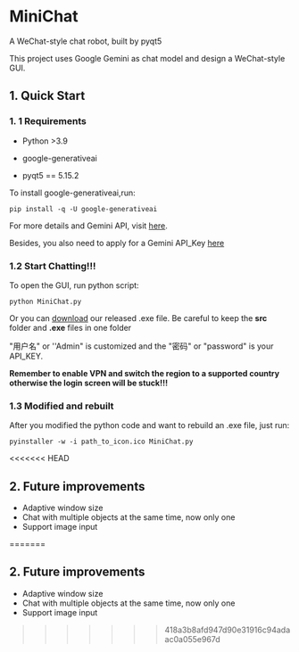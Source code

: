 # MiniChat

A WeChat-style chat robot, built by pyqt5

This project uses Google Gemini as chat model and design a WeChat-style GUI.

## 1. Quick Start

### 1. 1  Requirements

- Python >3.9

- google-generativeai

- pyqt5 == 5.15.2

To install google-generativeai,run:

```shell
pip install -q -U google-generativeai
```

For more details and Gemini API, visit [here](https://ai.google.dev/tutorials/python_quickstart).

Besides, you also need to apply for a Gemini API_Key [here](https://ai.google.dev/)

### 1.2 Start Chatting!!!

To open the GUI, run python script:

```shell
python MiniChat.py
```

Or you can [download]() our released .exe file. Be careful to keep the **src** folder and **.exe** files in one folder

"用户名" or ''Admin" is customized and the "密码" or "password" is your API_KEY.

**Remember to enable VPN and switch the region to a supported country otherwise the login screen will be stuck!!!**

### 1.3 Modified and rebuilt

After you modified the python code and want to rebuild an .exe file, just run:

```shell
pyinstaller -w -i path_to_icon.ico MiniChat.py 
```

<<<<<<< HEAD
## 2. Future improvements

- Adaptive window size
- Chat with multiple objects at the same time, now only one
- Support image input 



=======

## 2. Future improvements

- Adaptive window size
- Chat with multiple objects at the same time, now only one
- Support image input 


>>>>>>> 418a3b8afd947d90e31916c94adaac0a055e967d
